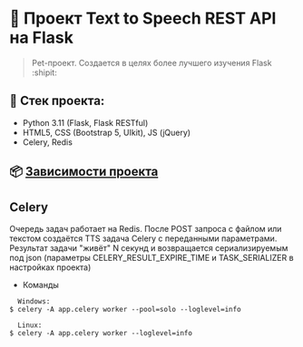 # :poop: Проект Text to Speech REST API на Flask
> Pet-проект. Создается в целях более лучшего изучения Flask :shipit:

## :triangular_ruler: Стек проекта: 
- Python 3.11 (Flask, Flask RESTful)
- HTML5, CSS (Bootstrap 5, UIkit), JS (jQuery)
- Celery, Redis

## :package: [Зависимости проекта](https://github.com/Re-Gelu/Text-to-Speech-API/blob/master/requirements.txt)

##  Celery

Очередь задач работает на Redis. После POST запроса с файлом или текстом создаётся TTS задача Celery с переданными параметрами. Результат задачи "живёт" N секунд и возвращается сериализируемым под json (параметры CELERY_RESULT_EXPIRE_TIME и TASK_SERIALIZER в настройках проекта)

- Команды 

```
  Windows:
$ celery -A app.celery worker --pool=solo --loglevel=info

  Linux:
$ celery -A app.celery worker --loglevel=info
```

